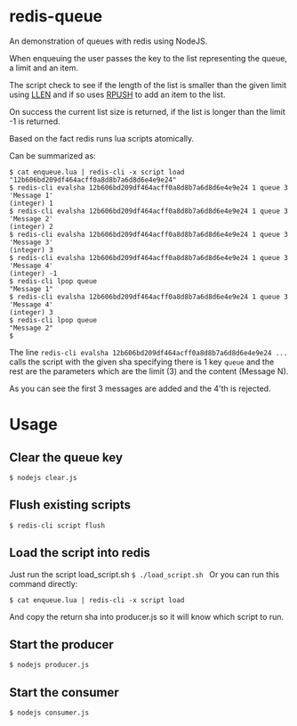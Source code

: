 # redis-queue
An demonstration of queues with redis using NodeJS.

When enqueuing the user passes the key to the list representing the queue, a limit and an item.

The script check to see if the length of the list is smaller than the given limit using [LLEN](http://redis.io/commands/LLEN) and if so uses [RPUSH](http://redis.io/commands/RPUSH) to add an item to the list.

On success the current list size is returned, if the list is longer than the limit -1 is returned.

Based on the fact redis runs lua scripts atomically.

Can be summarized as:

```
$ cat enqueue.lua | redis-cli -x script load 
"12b606bd209df464acff0a8d8b7a6d8d6e4e9e24"
$ redis-cli evalsha 12b606bd209df464acff0a8d8b7a6d8d6e4e9e24 1 queue 3 'Message 1'
(integer) 1
$ redis-cli evalsha 12b606bd209df464acff0a8d8b7a6d8d6e4e9e24 1 queue 3 'Message 2'
(integer) 2
$ redis-cli evalsha 12b606bd209df464acff0a8d8b7a6d8d6e4e9e24 1 queue 3 'Message 3'
(integer) 3
$ redis-cli evalsha 12b606bd209df464acff0a8d8b7a6d8d6e4e9e24 1 queue 3 'Message 4'
(integer) -1
$ redis-cli lpop queue
"Message 1"
$ redis-cli evalsha 12b606bd209df464acff0a8d8b7a6d8d6e4e9e24 1 queue 3 'Message 4'
(integer) 3
$ redis-cli lpop queue
"Message 2"
$ 
```
The line `redis-cli evalsha 12b606bd209df464acff0a8d8b7a6d8d6e4e9e24 ...` calls the script with the given sha specifying there is 1 key `queue` and the rest are the parameters which are the limit (3) and the content (Message N).

As you can see the first 3 messages are added and the 4'th is rejected.

# Usage

## Clear the queue key
```$ nodejs clear.js ```

## Flush existing scripts
```$ redis-cli script flush ```

## Load the script into redis
Just run the script load_script.sh
```$ ./load_script.sh ```
Or you can run this command directly:

```$ cat enqueue.lua | redis-cli -x script load ```

And copy the return sha into producer.js so it will know which script to run.

## Start the producer
```$ nodejs producer.js ```

## Start the consumer
```$ nodejs consumer.js ```

